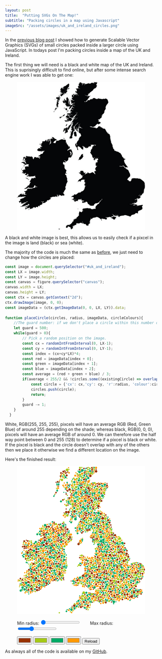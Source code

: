 ```yaml
---
layout: post
title:  "Putting SVGs On The Map!"
subtitle: "Packing circles in a map using Javascript"
imageSrc: "/assets/images/uk_and_ireland_circles.png"
---
```


In the <a class="blue-link" href="{% post_url 2019-06-17-circles-everywhere %}">previous blog post</a> I showed how to generate Scalable Vector Graphics (SVGs) of small circles packed inside a larger circle using JavaScript. In todays post I'm packing circles inside a map of the UK and Ireland.

The first thing we will need is a black and white map of the UK and Ireland. This is suprisingly difficult to find online, but after some intense search engine work I was able to get one:

<figure style="justify-self: center;">
    <img id="uk_and_ireland" src="/assets/images/uk_and_ireland.png" />
</figure>

A black and white image is best, this allows us to easily check if a pixcel in the image is land (black) or sea (white).

The majority of the code is much the same as <a class="blue-link" href="{% post_url 2019-06-17-circles-everywhere %}">before</a>, we just need to change how the circles are placed:

```javascript
const image = document.querySelector("#uk_and_ireland");
const LX = image.width;
const LY = image.height;
const canvas = figure.querySelector("canvas");
canvas.width = LX;
canvas.height = LY;
const ctx = canvas.getContext("2d");
ctx.drawImage(image, 0, 0);
const imageData = (ctx.getImageData(0, 0, LX, LY)).data;

function placeCircle(circles, radius, imageData, circleColours){
    //The guard number: if we don't place a circle within this number of trials, we give up.
    let guard = 500;
    while(guard > 0){
        // Pick a random position on the image.
        const cx = randomIntFromInterval(0, LX-1);
        const cy = randomIntFromInterval(0, LY-1);
        const index = (cx+cy*LX)*4;
        const red = imageData[index + 0];
        const green = imageData[index + 1];
        const blue = imageData[index + 2];
        const average = (red + green + blue) / 3;
        if(average < 255/2 && !circles.some((existingCircle) => overlapWith(cx, cy, radius, existingCircle.cx, existingCircle.cy, existingCircle.r))){
            const circle = {'cx': cx,'cy': cy, 'r':radius, 'colour':circleColours[randomIntFromInterval(0,3)]};
            circles.push(circle);
            return;
        }
        guard -= 1;
    }
  }
```
White, RGB(255, 255, 255), pixcels will have an average RGB (Red, Green Blue) of around 255 depending on the shade; whereas black, RGB(0, 0, 0), pixcels will have an average RGB of around 0. We can therefore use the half way point between 0 and 255 (128) to determine if a pixcel is black or white. If the pixcel is black and the circle doesn't overlap with any of the others then we place it otherwise we find a different location on the image.

Here's the finished result:

<figure id="fig-circles" style="justify-self: center;">
    <img id="uk_and_ireland_circles" src="/assets/images/uk_and_ireland_circles.png" />
    <canvas style="display:None" id="myCanvas"></canvas>
    <div style="padding:1em 0 1em 0;">
        <label for="rmin">Min radius:</label>
        <input id="rmin" type="range" step="1" min="2" max="5" value="2"/>
        <span style="padding:0 1em 0 1em;" id="rminValueDisplay"></span>
        <label for="rmax">Max radius:</label>
        <input id="rmax" type="range" step="1" min="5" max="8" value="6"/>
        <span style="padding:0 1em 0 1em;" id="rmaxValueDisplay"></span>
    </div>
    <div>
        <input id="colour1" type="color" value="#993300" class="form-control"/>
        <input id="colour2" type="color" value="#a5c916" class="form-control"/>
        <input id="colour3" type="color" value="#00AA66" class="form-control"/>
        <input id="colour4" type="color" value="#FF9900" class="form-control"/>
        <button class="button">Reload</button>
    </div>
</figure>

As always all of the code is available on my <a href="https://github.com/george-pearson" class="blue-link">GitHub</a>. 

<script src="/assets/scripts/circles-in-a-map.min.js"></script>